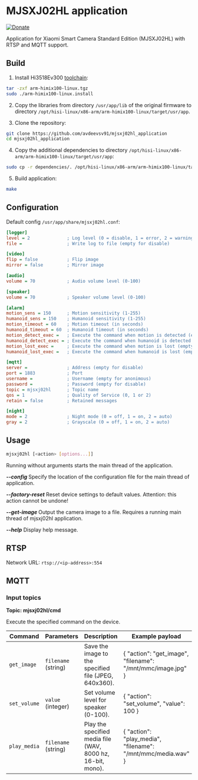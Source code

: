 # MJSXJ02HL application

[![Donate](https://img.shields.io/badge/donate-Yandex-red.svg)](https://money.yandex.ru/to/4100110221014297)

Application for Xiaomi Smart Camera Standard Edition (MJSXJ02HL) with RTSP and MQTT support.

## Build

1. Install Hi3518Ev300 [toolchain](https://dl.openipc.org/SDK/HiSilicon/Hi3516Ev200_16Ev300_18Ev300/Hi3516EV200R001C01SPC011/arm-himix100-linux.tgz):

```bash
tar -zxf arm-himix100-linux.tgz
sudo ./arm-himix100-linux.install
```

2. Copy the libraries from directory `/usr/app/lib` of the original firmware to directory `/opt/hisi-linux/x86-arm/arm-himix100-linux/target/usr/app`.

3. Clone the repository:

```bash
git clone https://github.com/avdeevsv91/mjsxj02hl_application
cd mjsxj02hl_application
```

4. Copy the additional dependencies to directory `/opt/hisi-linux/x86-arm/arm-himix100-linux/target/usr/app`:

```bash
sudo cp -r dependencies/. /opt/hisi-linux/x86-arm/arm-himix100-linux/target/usr/app
```

5. Build application:
```bash
make
```

## Configuration

Default config `/usr/app/share/mjsxj02hl.conf`:

```ini
[logger]
level = 2              ; Log level (0 = disable, 1 = error, 2 = warning, 3 = info, 4 = debug)
file =                 ; Write log to file (empty for disable)

[video]
flip = false           ; Flip image
mirror = false         ; Mirror image

[audio]
volume = 70            ; Audio volume level (0-100)

[speaker]
volume = 70            ; Speaker volume level (0-100)

[alarm]
motion_sens = 150      ; Motion sensitivity (1-255)
humanoid_sens = 150    ; Humanoid sensitivity (1-255)
motion_timeout = 60    ; Motion timeout (in seconds)
humanoid_timeout = 60  ; Humanoid timeout (in seconds)
motion_detect_exec =   ; Execute the command when motion is detected (empty for disable)
humanoid_detect_exec = ; Execute the command when humanoid is detected (empty for disable)
motion_lost_exec =     ; Execute the command when motion is lost (empty for disable)
humanoid_lost_exec =   ; Execute the command when humanoid is lost (empty for disable)

[mqtt]
server =               ; Address (empty for disable)
port = 1883            ; Port
username =             ; Username (empty for anonimous)
password =             ; Password (empty for disable)
topic = mjsxj02hl      ; Topic name
qos = 1                ; Quality of Service (0, 1 or 2)
retain = false         ; Retained messages

[night]
mode = 2               ; Night mode (0 = off, 1 = on, 2 = auto)
gray = 2               ; Grayscale (0 = off, 1 = on, 2 = auto)
```

## Usage

```bash
mjsxj02hl [<action> [options...]]
```

Running without arguments starts the main thread of the application.

***--config <filename>*** Specify the location of the configuration file for the main thread of application.

***--factory-reset*** Reset device settings to default values. Attention: this action cannot be undone!

***--get-image <filename>*** Output the camera image to a file. Requires a running main thread of mjsxj02hl application.

***--help*** Display help message.

## RTSP

Network URL: `rtsp://<ip-address>:554`

## MQTT

### Input topics

**Topic: mjsxj02hl/cmd**

Execute the specified command on the device.

Command | Parameters | Description | Example payload
------- | ---------- | ----------- | ---------------
`get_image` | `filename` (string) | Save the image to the specified file (JPEG, 640x360). | { "action": "get_image", "filename": "/mnt/mmc/image.jpg" }
`set_volume` | `value` (integer) | Set volume level for speaker (0-100). | { "action": "set_volume", "value": 100 }
`play_media` | `filename` (string) | Play the specified media file (WAV, 8000 hz, 16-bit, mono). | { "action": "play_media", "filename": "/mnt/mmc/media.wav" }
